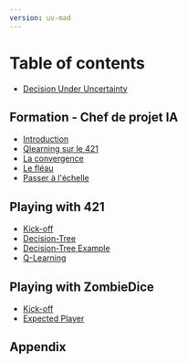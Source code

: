 ```yaml
---
version: uv-mad
---
```


# Table of contents

* [Decision Under Uncertainty](README.md)

## Formation - Chef de projet IA

* [Introduction](cpia/1-intro-CPIA.md)
* [Qlearning sur le 421](cpia/2-apr-au-421.md)
* [La convergence](cpia/3-convergeance.md)
* [Le fléau](cpia/4-the-curse.md)
* [Passer à l'échelle](cpia/5-scaling.md)

## Playing with 421

* [Kick-off](game421/intro.md)
* [Decision-Tree](game421/decision-tree.md)
* [Decision-Tree Example](game421/decision-tree2.md)
* [Q-Learning](game421/q-learning.md)
<!-- * [Value-Iteration](game421/value-iteration.md) -->
<!-- * [Bayesian-network](game421/dbn.md) -->
<!-- * [ID3](game421/id3.md) -->

## Playing with ZombieDice

* [Kick-off](gameZombies/intro.md)
* [Expected Player](gameZombies/expected.md)

<!--
* [Agile development](challenge/agile-dev.md)
* [Evaluation](challenge/evaluation.md)
-->

## Appendix

<!--* [FAQ](appendix/faq.md) -->
